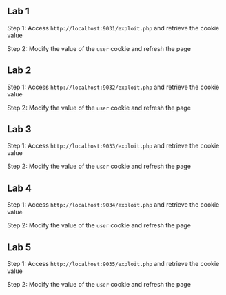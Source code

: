 ## Lab 1
   Step 1: Access `http://localhost:9031/exploit.php` and retrieve the cookie value

   Step 2: Modify the value of the `user` cookie and refresh the page

## Lab 2
   Step 1: Access `http://localhost:9032/exploit.php` and retrieve the cookie value
   
   Step 2: Modify the value of the `user` cookie and refresh the page

## Lab 3
   Step 1: Access `http://localhost:9033/exploit.php` and retrieve the cookie value
   
   Step 2: Modify the value of the `user` cookie and refresh the page

## Lab 4
   Step 1: Access `http://localhost:9034/exploit.php` and retrieve the cookie value
   
   Step 2: Modify the value of the `user` cookie and refresh the page

## Lab 5
   Step 1: Access `http://localhost:9035/exploit.php` and retrieve the cookie value
   
   Step 2: Modify the value of the `user` cookie and refresh the page